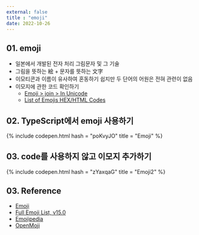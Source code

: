 ```yaml
---
external: false
title : "emoji"
date: 2022-10-26
---
```


## 01. emoji

- 일본에서 개발된 전자 처리 그림문자 및 그 기술
- 그림을 뜻하는 絵 + 문자를 뜻하는 文字
- 이모티콘과 이름이 유사하여 혼동하기 쉽지만 두 단어의 어원은 전혀 관련이 없음
- 이모지에 관한 코드 확인하기
  - [Emoji > join > In Unicode](https://en.wikipedia.org/wiki/Emoji)
  - [List of Emojis HEX/HTML Codes](https://dev.to/rodrigoodhin/list-of-emojis-hex-codes-35ma)

## 02. TypeScript에서 emoji 사용하기

{% include codepen.html hash = "poKvyJO" title = "Emoji" %}

## 03. code를 사용하지 않고 이모지 추가하기

{% include codepen.html hash = "zYaxqaG" title = "Emoji2" %}

## 03. Reference

- [Emoji](https://en.wikipedia.org/wiki/Emoji)
- [Full Emoji List, v15.0](https://unicode.org/emoji/charts/full-emoji-list.html)
- [Emojipedia](https://emojipedia.org/)
- [OpenMoji](https://openmoji.org/)